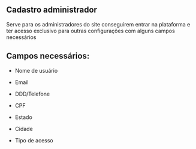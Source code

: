 ## Cadastro administrador

Serve para os administradores do site conseguirem entrar na plataforma e ter acesso exclusivo para outras configurações com alguns campos necessários 

## Campos necessários: 

* Nome de usuário 

* Email 

* DDD/Telefone 

* CPF 

* Estado 

* Cidade 

* Tipo de acesso  